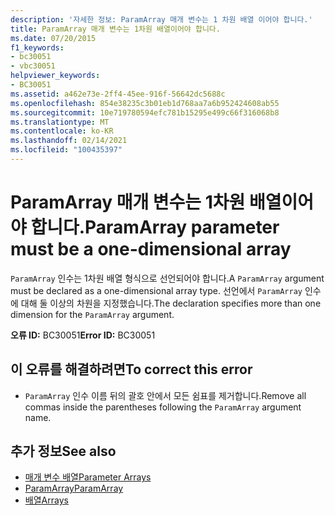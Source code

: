 ```yaml
---
description: '자세한 정보: ParamArray 매개 변수는 1 차원 배열 이어야 합니다.'
title: ParamArray 매개 변수는 1차원 배열이어야 합니다.
ms.date: 07/20/2015
f1_keywords:
- bc30051
- vbc30051
helpviewer_keywords:
- BC30051
ms.assetid: a462e73e-2ff4-45ee-916f-56642dc5688c
ms.openlocfilehash: 854e38235c3b01eb1d768aa7a6b952424608ab55
ms.sourcegitcommit: 10e719780594efc781b15295e499c66f316068b8
ms.translationtype: MT
ms.contentlocale: ko-KR
ms.lasthandoff: 02/14/2021
ms.locfileid: "100435397"
---
```

# <a name="paramarray-parameter-must-be-a-one-dimensional-array"></a><span data-ttu-id="f296f-103">ParamArray 매개 변수는 1차원 배열이어야 합니다.</span><span class="sxs-lookup"><span data-stu-id="f296f-103">ParamArray parameter must be a one-dimensional array</span></span>

<span data-ttu-id="f296f-104">`ParamArray` 인수는 1차원 배열 형식으로 선언되어야 합니다.</span><span class="sxs-lookup"><span data-stu-id="f296f-104">A `ParamArray` argument must be declared as a one-dimensional array type.</span></span> <span data-ttu-id="f296f-105">선언에서 `ParamArray` 인수에 대해 둘 이상의 차원을 지정했습니다.</span><span class="sxs-lookup"><span data-stu-id="f296f-105">The declaration specifies more than one dimension for the `ParamArray` argument.</span></span>  
  
 <span data-ttu-id="f296f-106">**오류 ID:** BC30051</span><span class="sxs-lookup"><span data-stu-id="f296f-106">**Error ID:** BC30051</span></span>  
  
## <a name="to-correct-this-error"></a><span data-ttu-id="f296f-107">이 오류를 해결하려면</span><span class="sxs-lookup"><span data-stu-id="f296f-107">To correct this error</span></span>  
  
- <span data-ttu-id="f296f-108">`ParamArray` 인수 이름 뒤의 괄호 안에서 모든 쉼표를 제거합니다.</span><span class="sxs-lookup"><span data-stu-id="f296f-108">Remove all commas inside the parentheses following the `ParamArray` argument name.</span></span>  
  
## <a name="see-also"></a><span data-ttu-id="f296f-109">추가 정보</span><span class="sxs-lookup"><span data-stu-id="f296f-109">See also</span></span>

- [<span data-ttu-id="f296f-110">매개 변수 배열</span><span class="sxs-lookup"><span data-stu-id="f296f-110">Parameter Arrays</span></span>](../programming-guide/language-features/procedures/parameter-arrays.md)
- [<span data-ttu-id="f296f-111">ParamArray</span><span class="sxs-lookup"><span data-stu-id="f296f-111">ParamArray</span></span>](../language-reference/modifiers/paramarray.md)
- [<span data-ttu-id="f296f-112">배열</span><span class="sxs-lookup"><span data-stu-id="f296f-112">Arrays</span></span>](../programming-guide/language-features/arrays/index.md)
